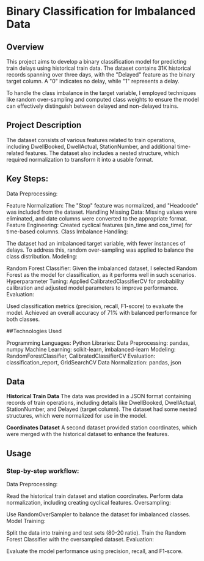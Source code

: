 # Binary Classification for Imbalanced Data 
## Overview
This project aims to develop a binary classification model for predicting train delays using historical train data. The dataset contains 31K historical records spanning over three days, with the "Delayed" feature as the binary target column. A "0" indicates no delay, while "1" represents a delay.

To handle the class imbalance in the target variable, I employed techniques like random over-sampling and computed class weights to ensure the model can effectively distinguish between delayed and non-delayed trains.

## Project Description
The dataset consists of various features related to train operations, including DwellBooked, DwellActual, StationNumber, and additional time-related features. The dataset also includes a nested structure, which required normalization to transform it into a usable format.

## Key Steps:
Data Preprocessing:

Feature Normalization: The "Stop" feature was normalized, and "Headcode" was included from the dataset.
Handling Missing Data: Missing values were eliminated, and date columns were converted to the appropriate format.
Feature Engineering: Created cyclical features (sin_time and cos_time) for time-based columns.
Class Imbalance Handling:

The dataset had an imbalanced target variable, with fewer instances of delays. To address this, random over-sampling was applied to balance the class distribution.
Modeling:

Random Forest Classifier: Given the imbalanced dataset, I selected Random Forest as the model for classification, as it performs well in such scenarios.
Hyperparameter Tuning: Applied CalibratedClassifierCV for probability calibration and adjusted model parameters to improve performance.
Evaluation:

Used classification metrics (precision, recall, F1-score) to evaluate the model. Achieved an overall accuracy of 71% with balanced performance for both classes.

##Technologies Used

Programming Languages: Python
Libraries:
Data Preprocessing: pandas, numpy
Machine Learning: scikit-learn, imbalanced-learn
Modeling: RandomForestClassifier, CalibratedClassifierCV
Evaluation: classification_report, GridSearchCV
Data Normalization: pandas, json

## Data
**Historical Train Data**
The data was provided in a JSON format containing records of train operations, including details like DwellBooked, DwellActual, StationNumber, and Delayed (target column). The dataset had some nested structures, which were normalized for use in the model.

**Coordinates Dataset**
A second dataset provided station coordinates, which were merged with the historical dataset to enhance the features.


## Usage
### Step-by-step workflow:
Data Preprocessing:

Read the historical train dataset and station coordinates.
Perform data normalization, including creating cyclical features.
Oversampling:

Use RandomOverSampler to balance the dataset for imbalanced classes.
Model Training:

Split the data into training and test sets (80-20 ratio).
Train the Random Forest Classifier with the oversampled dataset.
Evaluation:

Evaluate the model performance using precision, recall, and F1-score.
